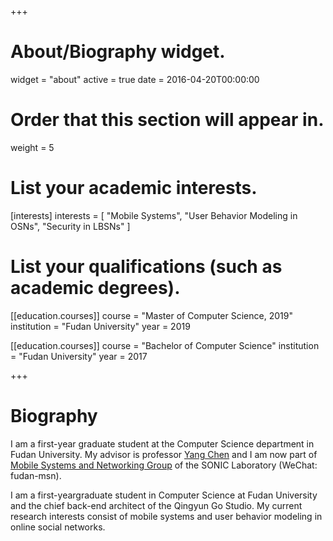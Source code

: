 +++
# About/Biography widget.
widget = "about"
active = true
date = 2016-04-20T00:00:00

# Order that this section will appear in.
weight = 5

# List your academic interests.
[interests]
  interests = [
    "Mobile Systems",
    "User Behavior Modeling in OSNs",
    "Security in LBSNs"
  ]

# List your qualifications (such as academic degrees).
[[education.courses]]
  course = "Master of Computer Science, 2019"
  institution = "Fudan University"
  year = 2019

[[education.courses]]
  course = "Bachelor of Computer Science"
  institution = "Fudan University"
  year = 2017


 
+++

# Biography
I am a first-year graduate student at the Computer Science department in Fudan University. My advisor is professor [Yang Chen](https://chenyang03.wordpress.com) and I am now part of [Mobile Systems and Networking Group](http://fudan-msn.weebly.com) of the SONIC Laboratory (WeChat: fudan-msn).

I am a first-yeargraduate student in Computer Science at Fudan University and the chief back-end architect of the Qingyun Go Studio. My current research interests consist of mobile systems and user behavior modeling in online social networks.